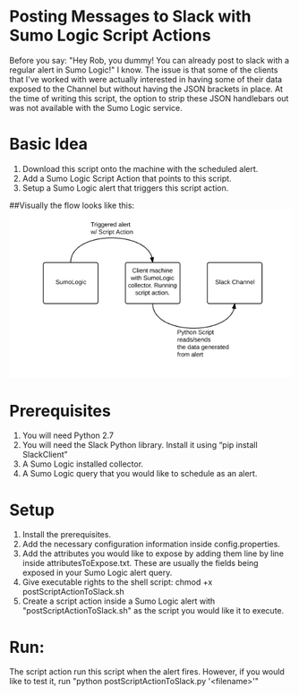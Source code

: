 # Posting Messages to Slack with Sumo Logic Script Actions

Before you say: "Hey Rob, you dummy! You can already post to slack with a regular alert in Sumo Logic!" I know. The issue is that some of the clients that I've worked with were actually interested in having some of their data exposed to the Channel but without having the JSON brackets in place. At the time of writing this script, the option to strip these JSON handlebars out was not available with the Sumo Logic service.

# Basic Idea

1.	Download this script onto the machine with the scheduled alert.
2.	Add a Sumo Logic Script Action that points to this script.
3.	Setup a Sumo Logic alert that triggers this script action.

##Visually the flow looks like this:
 ![alt tag](https://github.com/RobsRepo/SumoLogic-Script-Action-To-Slack/blob/master/overview.png)
 
# Prerequisites
1.	You will need Python 2.7
2.	You will need the Slack Python library. Install it using “pip install SlackClient”
3.	A Sumo Logic installed collector.
4.	A Sumo Logic query that you would like to schedule as an alert.

# Setup
1.	Install the prerequisites.
2.	Add the necessary configuration information inside config.properties.
3.	Add the attributes you would like to expose by adding them line by line inside attributesToExpose.txt. These are usually the fields being exposed in your Sumo Logic alert query.
4.	Give executable rights to the shell script: chmod +x postScriptActionToSlack.sh
5.	Create a script action inside a Sumo Logic alert with "postScriptActionToSlack.sh" as the script you would like it to execute.

# Run:
The script action run this script when the alert fires.
However, if you would like to test it, run "python postScriptActionToSlack.py '\<filename\>'"

